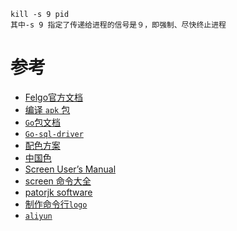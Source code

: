```
kill -s 9 pid
其中-s 9 指定了传递给进程的信号是９，即强制、尽快终止进程 
```

# 参考

- [Felgo官方文档](https://felgo.com/doc/apps/)
- [编译 `apk` 包](https://www.cnblogs.com/Jaywhen-xiang/p/12672449.html)
- [`Go`包文档](http://docscn.studygolang.com/pkg/)
- [`Go-sql-driver`](https://github.com/go-sql-driver/mysql)
- [配色方案](https://material.colorion.co/)
- [中国色](http://zhongguose.com/)
- [Screen User’s Manual](http://www.gnu.org/software/screen/manual/screen.html#toc-Commands-1)
- [screen 命令大全](https://www.runoob.com/linux/linux-comm-screen.html)
- [patorjk software](http://patorjk.com/)
- [制作命令行`logo`](http://patorjk.com/software/taag/#p=display&f=X-Pose&t=PostinTo)
- [`aliyun`](https://cn.aliyun.com/)



